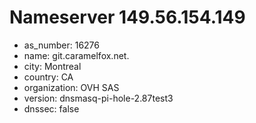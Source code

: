 # Nameserver 149.56.154.149

* as_number: 16276
* name: git.caramelfox.net.
* city: Montreal
* country: CA
* organization: OVH SAS
* version: dnsmasq-pi-hole-2.87test3
* dnssec: false
